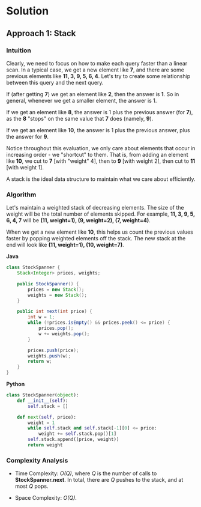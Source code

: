 # Solution
## Approach 1: Stack
### Intuition

Clearly, we need to focus on how to make each query faster than a linear scan. In a typical case, we get a new element like **7**, and there are some previous elements like **11, 3, 9, 5, 6, 4**. Let's try to create some relationship between this query and the next query.

If (after getting **7**) we get an element like **2**, then the answer is **1**. So in general, whenever we get a smaller element, the answer is 1.

If we get an element like **8**, the answer is 1 plus the previous answer (for **7**), as the **8** "stops" on the same value that **7** does (namely, **9**).

If we get an element like **10**, the answer is 1 plus the previous answer, plus the answer for **9**.

Notice throughout this evaluation, we only care about elements that occur in increasing order - we "shortcut" to them. That is, from adding an element like **10**, we cut to **7** [with "weight" 4], then to **9** [with weight 2], then cut to **11** [with weight 1].

A stack is the ideal data structure to maintain what we care about efficiently.

### Algorithm

Let's maintain a weighted stack of decreasing elements. The size of the weight will be the total number of elements skipped. For example, **11, 3, 9, 5, 6, 4, 7** will be **(11, weight=1), (9, weight=2), (7, weight=4)**.

When we get a new element like **10**, this helps us count the previous values faster by popping weighted elements off the stack. The new stack at the end will look like **(11, weight=1), (10, weight=7)**.

**Java**
```java
class StockSpanner {
    Stack<Integer> prices, weights;

    public StockSpanner() {
        prices = new Stack();
        weights = new Stack();
    }

    public int next(int price) {
        int w = 1;
        while (!prices.isEmpty() && prices.peek() <= price) {
            prices.pop();
            w += weights.pop();
        }

        prices.push(price);
        weights.push(w);
        return w;
    }
}
```

**Python**
```python
class StockSpanner(object):
    def __init__(self):
        self.stack = []

    def next(self, price):
        weight = 1
        while self.stack and self.stack[-1][0] <= price:
            weight += self.stack.pop()[1]
        self.stack.append((price, weight))
        return weight
```

### Complexity Analysis

* Time Complexity: *O(Q)*, where *Q* is the number of calls to **StockSpanner.next**. In total, there are *Q* pushes to the stack, and at most *Q* pops.

* Space Complexity: *O(Q)*.